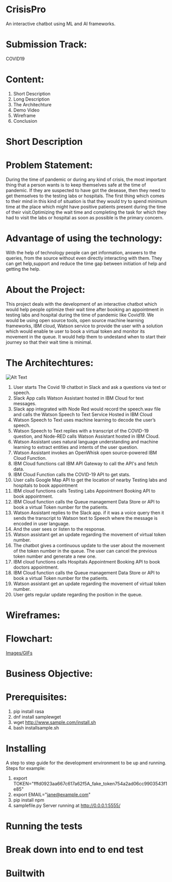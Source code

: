 # CrisisPro
An interactive chatbot using ML and AI frameworks.
# Submission Track:
COVID19
# Content:
1) Short Description
2) Long Description
3) The Architechture
4) Demo Video
3) Wireframe
4) Conclusion

# Short Description
# Problem Statement:
During the time of pandemic or during any kind of crisis, the most important thing that a person wants is to keep themselves safe at the time of pandemic. If they are suspected to have got the desease, then they need to get themselves to the testing labs or hospitals. The first thing which comes to their mind in this kind of situation is that they would try to spend minimum time at the place which might have positive patients present during the time of their visit.Optimizing the wait time and completing the task for which they had to visit the labs or hospital as soon as possible is the primary concern.
# Advantage of using the technology:
With the help of technology people can get information, answers to the queries, from the source without even directly interacting with them. They can get help,support and reduce the time gap between initiation of help and getting the help.
# About the Project:
This project deals with the development of an interactive chatbot which would help people optimize their wait time after booking an appointment in testing labs and hospital during the time of pandemic like Covid19. We would be using open source tools, open source machine learning frameworks, IBM cloud, Watson service to provide the user with a solution which would enable te user to book a virtual token and monitor its movement in the queue. It would help them to undestand when to start their journey so that their wait time is minimal.
# The Architechtures:
![Alt Text](url)
1) User starts The Covid 19 chatbot in Slack and ask a questions via text or speech.
2) Slack App calls Watson Assistant hosted in IBM Cloud for text messages.
3) Slack app integrated with Node Red would record the speech.wav file and calls the Watson Speech to Text Service Hosted in IBM Cloud
4) Watson Speech to Text uses machine learning to decode the user’s speech.
5) Watson Speech to Text replies with a transcript of the COVID-19 question, and Node-RED calls Watson Assistant hosted in IBM Cloud.
6) Watson Assistant uses natural language understanding and machine learning to extract entities and intents of the user question.
7) Watson Assistant invokes an OpenWhisk open source-powered IBM Cloud Function.
8) IBM Cloud functions call IBM API Gateway to call the API's and fetch data.
9) IBM Cloud Function calls the COVID-19 API to get stats.
10) User calls Google Map API to get the location of nearby Testing labs and hospitals to book appointment
11) IBM cloud functions calls Testing Labs Appointment Booking API to book appointment.
12) IBM Cloud function calls the Queue management Data Store or API to book a virtual Token number for the patients.
13) Watson Assistant replies to the Slack app. if it was a voice query then it sends the transcript to Watson text to Speech where the message is encoded in user language.
14) And the user sees or listen to the response.
15) Watson assistant get an update regarding the movement of virtual token number.
16) The chatbot gives a continuous update to the user about the movement of the token number in the queue. The user can cancel the previous token number and generate a new one.
17) IBM cloud functions calls Hospitals Appointment Booking API to book  doctors appointment.
18) IBM Cloud function calls the Queue management Data Store or API to book a virtual Token number for the patients.
19) Watson assistant get an update regarding the movement of virtual token number.
20) User gets regular update regarding the position in the queue.
# Wireframes:
# Flowchart:
  [Images/GIFs](#imagesgifs)
# Business Objective:
# Prerequisites:
1) pip install rasa
2) dnf install samplewget
3) wget http://www.sample.com/install.sh
4) bash installsample.sh

# Installing

A step to step guide for the development environment to be up and running.
Steps for example:
1) export TOKEN="fffd0923aa667c617a62f5A_fake_token754a2ad06cc9903543f1e85"
2) export EMAIL="jane@example.com"
3) pip install npm
4) samplefile.py
Server running at http://0.0.0.1:5555/

# Running the tests
# Break down into end to end test
# Builtwith
